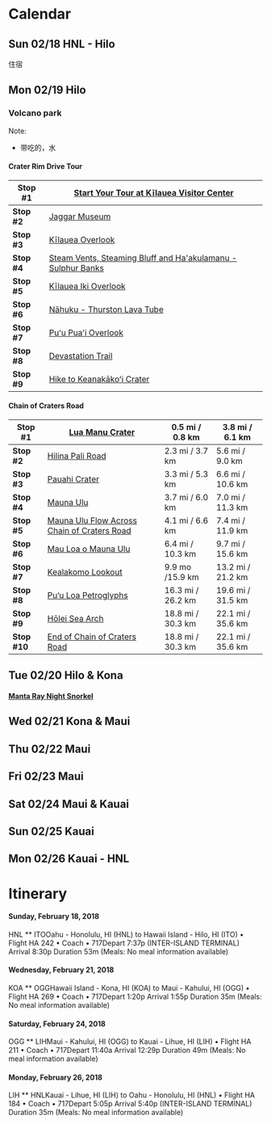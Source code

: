 # Calendar

## Sun   02/18 HNL - Hilo

住宿

## Mon 02/19 Hilo

### Volcano park

Note: 

- 带吃的，水

#### Crater Rim Drive Tour

| **Stop #1** | [Start Your Tour at Kīlauea Visitor Center](https://www.nps.gov/havo/planyourvisit/craterrimtour_kvc.htm) |
| ----------- | ------------------------------------------------------------ |
| **Stop #2** | [Jaggar Museum](https://www.nps.gov/havo/planyourvisit/craterrimtour_jaggar.htm) |
| **Stop #3** | [Kīlauea Overlook](https://www.nps.gov/havo/planyourvisit/craterrimtour_kilaueaovrlk.htm) |
| **Stop #4** | [Steam Vents, Steaming Bluff and Ha'akulamanu - Sulphur Banks](https://www.nps.gov/havo/planyourvisit/craterrimtour_steam.htm) |
| **Stop #5** | [Kīlauea Iki Overlook](https://www.nps.gov/havo/planyourvisit/craterrimtour_kilaueaikiovlk.htm) |
| **Stop #6** | [Nāhuku - Thurston Lava Tube](https://www.nps.gov/havo/planyourvisit/craterrimtour_tube.htm) |
| **Stop #7** | [Puʻu Puaʻi Overlook](https://www.nps.gov/havo/planyourvisit/craterrimtour_puupuai.htm) |
| **Stop #8** | [Devastation Trail](https://www.nps.gov/havo/planyourvisit/craterrimtour_devastation2.htm) |
| **Stop #9** | [Hike to Keanakākoʻi Crater](https://www.nps.gov/havo/planyourvisit/craterrimtour_keanakakoi.htm) |

#### Chain of Craters Road

| **Stop #1**  | [Lua Manu Crater](https://www.nps.gov/havo/planyourvisit/ccr_lua_manu.htm) | 0.5 mi / 0.8 km   | 3.8 mi / 6.1 km   |
| ------------ | ------------------------------------------------------------ | ----------------- | ----------------- |
| **Stop #2**  | [Hilina Pali Road](https://www.nps.gov/havo/planyourvisit/ccr_hilina_pali.htm) | 2.3 mi / 3.7 km   | 5.6 mi / 9.0 km   |
| **Stop #3**  | [Pauahi Crater](https://www.nps.gov/havo/planyourvisit/ccr_pauahi.htm) | 3.3 mi / 5.3 km   | 6.6 mi / 10.6 km  |
| **Stop #4**  | [Mauna Ulu](https://www.nps.gov/havo/planyourvisit/ccr_mauna_ulu.htm) | 3.7 mi / 6.0 km   | 7.0 mi / 11.3 km  |
| **Stop #5**  | [Mauna Ulu Flow Across Chain of Craters Road](https://www.nps.gov/havo/planyourvisit/ccr_ulu_flow.htm) | 4.1 mi / 6.6 km   | 7.4 mi / 11.9 km  |
| **Stop #6**  | [Mau Loa o Mauna Ulu](https://www.nps.gov/havo/planyourvisit/ccr_mau_loa.htm) | 6.4 mi / 10.3 km  | 9.7 mi / 15.6 km  |
| **Stop #7**  | [Kealakomo Lookout](https://www.nps.gov/havo/planyourvisit/ccr_kealakomo.htm) | 9.9 mo /15.9 km   | 13.2 mi / 21.2 km |
| **Stop #8**  | [Pu‘u Loa Petroglyphs](https://www.nps.gov/havo/planyourvisit/ccr_puu_loa.htm) | 16.3 mi / 26.2 km | 19.6 mi / 31.5 km |
| **Stop #9**  | [Hōlei Sea Arch](https://www.nps.gov/havo/planyourvisit/ccr_holei.htm) | 18.8 mi / 30.3 km | 22.1 mi / 35.6 km |
| **Stop #10** | [End of Chain of Craters Road](https://www.nps.gov/havo/planyourvisit/ccr_end_of_road.htm) | 18.8 mi / 30.3 km | 22.1 mi / 35.6 km |

## Tue   02/20 Hilo & Kona

#### [Manta Ray Night Snorkel](https://www.jacksdivinglocker.com/snorkeling/boat-snorkeling/manta-ray-night-snorkel/)



## Wed 02/21 Kona & Maui



## Thu   02/22 Maui





## Fri      02/23 Maui





## Sat     02/24 Maui & Kauai



## Sun    02/25 Kauai



## Mon  02/26 Kauai - HNL



# Itinerary

#### Sunday, February 18, 2018

HNL ** ITOOahu - Honolulu, HI (HNL) to Hawaii Island - Hilo, HI (ITO) • Flight HA 242 • Coach • 717Depart 7:37p (INTER-ISLAND TERMINAL)    Arrival 8:30p    Duration 53m (Meals: No meal information available)      

#### Wednesday, February 21, 2018

KOA ** OGGHawaii Island - Kona, HI (KOA) to Maui - Kahului, HI (OGG) • Flight HA 269 • Coach • 717Depart 1:20p    Arrival 1:55p    Duration 35m (Meals: No meal information available)      

#### Saturday, February 24, 2018

OGG ** LIHMaui - Kahului, HI (OGG) to Kauai - Lihue, HI (LIH) • Flight HA 211 • Coach • 717Depart 11:40a    Arrival 12:29p    Duration 49m (Meals: No meal information available)      

#### Monday, February 26, 2018

LIH ** HNLKauai - Lihue, HI (LIH) to Oahu - Honolulu, HI (HNL) • Flight HA 184 • Coach • 717Depart 5:05p    Arrival 5:40p (INTER-ISLAND TERMINAL)    Duration 35m (Meals: No meal information available)      










